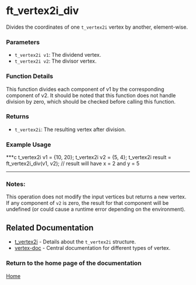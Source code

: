 # ft_vertex2i_div
Divides the coordinates of one `t_vertex2i` vertex by another, element-wise.

### Parameters
- `t_vertex2i v1`: The dividend vertex.
- `t_vertex2i v2`: The divisor vertex.

### Function Details
This function divides each component of v1 by the corresponding component of v2. It should be noted that this function does not handle division by zero, which should be checked before calling this function.

### Returns
- `t_vertex2i`: The resulting vertex after division.

### Example Usage
***c
t_vertex2i v1 = {10, 20};
t_vertex2i v2 = {5, 4};
t_vertex2i result = ft_vertex2i_div(v1, v2);
// result will have x = 2 and y = 5
***

### Notes:
This operation does not modify the input vertices but returns a new vertex. If any component of `v2` is zero, the result for that component will be undefined (or could cause a runtime error depending on the environment).

## Related Documentation
- [t_vertex2i](./t_vertex2i.md) - Details about the `t_vertex2i` structure.
- [vertex-doc](../vertex-doc.md) - Central documentation for different types of vertex.

### Return to the home page of the documentation
[Home](../../home.md)